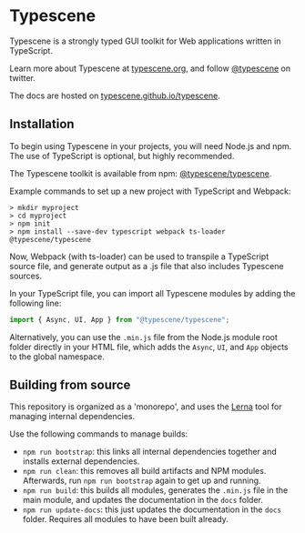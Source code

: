 # Typescene
Typescene is a strongly typed GUI toolkit for Web applications written in TypeScript.

Learn more about Typescene at [typescene.org](http://typescene.org), and follow [@typescene](https://twitter.com/typescene) on twitter.

The docs are hosted on [typescene.github.io/typescene](https://typescene.github.io/typescene).

## Installation

To begin using Typescene in your projects, you will need Node.js and npm. The use of TypeScript is optional, but highly recommended.

The Typescene toolkit is available from npm: [@typescene/typescene](https://www.npmjs.com/package/@typescene/typescene).

Example commands to set up a new project with TypeScript and Webpack:

```
> mkdir myproject
> cd myproject
> npm init
> npm install --save-dev typescript webpack ts-loader @typescene/typescene
```

Now, Webpack (with ts-loader) can be used to transpile a TypeScript source file, and generate output as a .js file that also includes Typescene sources.

In your TypeScript file, you can import all Typescene modules by adding the following line:

```typescript
import { Async, UI, App } from "@typescene/typescene";
```

Alternatively, you can use the `.min.js` file from the Node.js module root folder directly in your HTML file, which adds the `Async`, `UI`, and `App` objects to the global namespace.

## Building from source

This repository is organized as a 'monorepo', and uses the [Lerna](https://lernajs.io/) tool for managing internal dependencies.

Use the following commands to manage builds:

* `npm run bootstrap`: this links all internal dependencies together and installs external dependencies.
* `npm run clean`: this removes all build artifacts and NPM modules. Afterwards, run `npm run bootstrap` again to get up and running.
* `npm run build`: this builds all modules, generates the `.min.js` file in the main module, and updates the documentation in the `docs` folder.
* `npm run update-docs`: this just updates the documentation in the `docs` folder. Requires all modules to have been built already.
